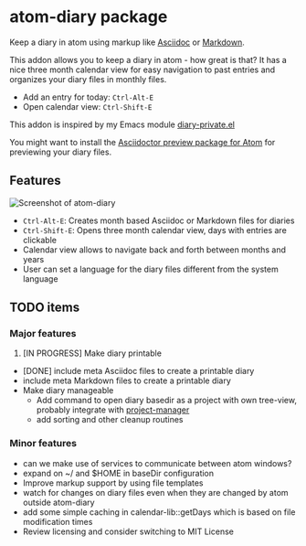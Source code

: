 # atom-diary package

Keep a diary in atom using markup like [Asciidoc](http://asciidoc.org/) or [Markdown](https://daringfireball.net/projects/markdown/).

This addon allows you to keep a diary in atom - how great is that?  It has a nice three month calendar view for easy navigation to past entries and organizes your diary files in monthly files.

* Add an entry for today: `Ctrl-Alt-E`
* Open calendar view: `Ctrl-Shift-E`

This addon is inspired by my Emacs module [diary-private.el](http://meta-x.de/software/diary-private.el)

You might want to install the [Asciidoctor preview package for Atom](https://atom.io/packages/asciidoctor-preview) for previewing your diary files.

## Features

![Screenshot of atom-diary](https://raw.githubusercontent.com/sluedecke/atom-diary/master/screenshot.png)

* `Ctrl-Alt-E`: Creates month based Asciidoc or Markdown files for diaries
* `Ctrl-Shift-E`: Opens three month calendar view, days with entries are clickable
* Calendar view allows to navigate back and forth between months and years
* User can set a language for the diary files different from the system language

## TODO items

### Major features

1. [IN PROGRESS] Make diary printable
  * [DONE] include meta Asciidoc files to create a printable diary
  * include meta Markdown files to create a printable diary
* Make diary manageable
  * Add command to open diary basedir as a project with own tree-view, probably integrate with [project-manager](https://atom.io/packages/project-manager)
  * add sorting and other cleanup routines

### Minor features

* can we make use of services to communicate between atom windows?
* expand on ~/ and $HOME in baseDir configuration
* Improve markup support by using file templates
* watch for changes on diary files even when they are changed by atom outside atom-diary
* add some simple caching in calendar-lib::getDays which is based on file modification times
* Review licensing and consider switching to MIT License
